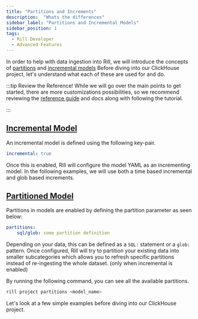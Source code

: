 ```yaml
---
title: "Partitions and Increments"
description:  "Whats the differences"
sidebar_label: "Partitions and Incremental Models"
sidebar_position: 1
tags:
  - Rill Developer
  - Advanced Features
---
```

In order to help with data ingestion into Rill, we will introduce the concepts of [partitions](https://docs.rilldata.com/build/incremental-models/#what-are-partitions) and [incremental models](https://docs.rilldata.com/build/incremental-models/#what-is-an-incremental-model) Before diving into our ClickHouse project, let's understand what each of these are used for and do.


:::tip Review the Reference! 
While we will go over the main points to get started, there are more customizations possibilities, so we recommend reviewing the [reference guide](https://docs.rilldata.com/reference/project-files/advanced-models) and docs along with following the tutorial.

:::
## [Incremental Model](https://docs.rilldata.com/build/advanced-models/incremental-models)

An incremental model is defined using the following key-pair.

```yaml
incremental: true
```

Once this is enabled, Rill will configure the model YAML as an incrementing model. 
In the following examples, we will use both a time based incremental and glob based increments. 

## [Partitioned Model](https://docs.rilldata.com/build/advanced-models/partitions)


Partitions in models are enabled by defining the partition parameter as seen below:

```yaml
partitions:
    sql/glob: some partition definition
```

Depending on your data, this can be defined as a `SQL:` statement or a `glob:` pattern. Once configured, Rill will try to partition your existing data into smaller subcategories which allows you to refresh specific partitions instead of re-ingesting the whole dataset. (only when incremental is enabled)

By running the following command, you can see all the available partitions.
```bash
rill project partitions <model_name>
```

Let's look at a few simple examples before diving into our ClickHouse project.

